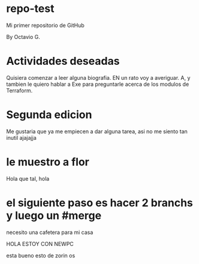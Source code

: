 # repo-test
Mi primer repositorio de GitHub

By Octavio G.

# Actividades deseadas

Quisiera comenzar a leer alguna biografia. EN un rato voy a averiguar.
A, y tambien le quiero hablar a Exe para preguntarle acerca de los modulos de Terraform.

# Segunda edicion
Me gustaria que ya me empiecen a dar alguna tarea, asi no me siento tan inutil ajajajja

# le muestro a flor

Hola que tal, hola

# el siguiente paso es hacer 2 branchs y luego un #merge

necesito una cafetera para mi casa

HOLA ESTOY CON NEWPC

esta bueno esto de zorin os